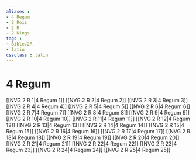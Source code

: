 ```yaml
---
aliases : 
- 4 Regum
- 2 Rois
- 2 R
- 2 Kings
tags : 
- Bible/2R
- latin
cssclass : latin
---
```


# 4 Regum

[[NVG 2 R 1|4 Regum 1]]
[[NVG 2 R 2|4 Regum 2]]
[[NVG 2 R 3|4 Regum 3]]
[[NVG 2 R 4|4 Regum 4]]
[[NVG 2 R 5|4 Regum 5]]
[[NVG 2 R 6|4 Regum 6]]
[[NVG 2 R 7|4 Regum 7]]
[[NVG 2 R 8|4 Regum 8]]
[[NVG 2 R 9|4 Regum 9]]
[[NVG 2 R 10|4 Regum 10]]
[[NVG 2 R 11|4 Regum 11]]
[[NVG 2 R 12|4 Regum 12]]
[[NVG 2 R 13|4 Regum 13]]
[[NVG 2 R 14|4 Regum 14]]
[[NVG 2 R 15|4 Regum 15]]
[[NVG 2 R 16|4 Regum 16]]
[[NVG 2 R 17|4 Regum 17]]
[[NVG 2 R 18|4 Regum 18]]
[[NVG 2 R 19|4 Regum 19]]
[[NVG 2 R 20|4 Regum 20]]
[[NVG 2 R 21|4 Regum 21]]
[[NVG 2 R 22|4 Regum 22]]
[[NVG 2 R 23|4 Regum 23]]
[[NVG 2 R 24|4 Regum 24]]
[[NVG 2 R 25|4 Regum 25]]
